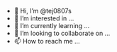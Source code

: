 - 👋 Hi, I’m @tej0807s
- 👀 I’m interested in ...
- 🌱 I’m currently learning ...
- 💞️ I’m looking to collaborate on ...
- 📫 How to reach me ...

<!---
tej0807s/tej0807s is a ✨ special ✨ repository because its `README.md` (this file) appears on your GitHub profile.
You can click the Preview link to take a look at your changes.
--->

